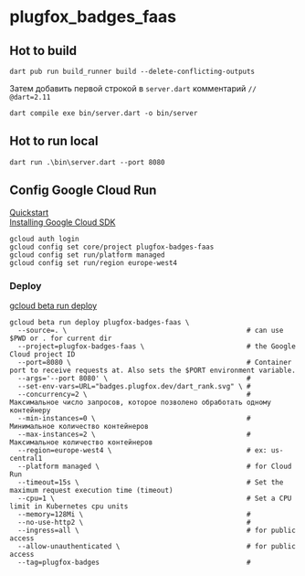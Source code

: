 # plugfox_badges_faas  
  
## Hot to build
  
```shell  
dart pub run build_runner build --delete-conflicting-outputs  
```  
  
Затем добавить первой строкой в `server.dart` комментарий `// @dart=2.11`  
  
```shell  
dart compile exe bin/server.dart -o bin/server  
```  
  
## Hot to run local
  
```shell  
dart run .\bin\server.dart --port 8080  
```  
  
## Config Google Cloud Run
  
[Quickstart](https://github.com/GoogleCloudPlatform/functions-framework-dart/blob/main/docs/quickstarts/03-quickstart-cloudrun.md)  
[Installing Google Cloud SDK](https://cloud.google.com/sdk/docs/install)  

```shell  
gcloud auth login  
gcloud config set core/project plugfox-badges-faas  
gcloud config set run/platform managed  
gcloud config set run/region europe-west4  
```  
  
### Deploy  
  
[gcloud beta run deploy](https://cloud.google.com/sdk/gcloud/reference/beta/run/deploy)  

```shell
gcloud beta run deploy plugfox-badges-faas \
  --source=. \                                            # can use $PWD or . for current dir
  --project=plugfox-badges-faas \                         # the Google Cloud project ID  
  --port=8080 \                                           # Container port to receive requests at. Also sets the $PORT environment variable.
  --args='--port 8080' \                                  #
  --set-env-vars=URL="badges.plugfox.dev/dart_rank.svg" \ #
  --concurrency=2 \                                       # Максимальное число запросов, которое позволено обработать одному контейнеру
  --min-instances=0 \                                     # Минимальное количество контейнеров
  --max-instances=2 \                                     # Максимальное количество контейнеров
  --region=europe-west4 \                                 # ex: us-central1
  --platform managed \                                    # for Cloud Run
  --timeout=15s \                                         # Set the maximum request execution time (timeout)
  --cpu=1 \                                               # Set a CPU limit in Kubernetes cpu units
  --memory=128Mi \                                        #
  --no-use-http2 \                                        #
  --ingress=all \                                         # for public access
  --allow-unauthenticated \                               # for public access
  --tag=plugfox-badges                                    #
```
